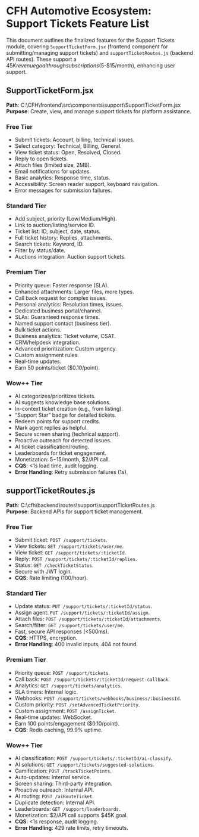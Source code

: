 # CFH Automotive Ecosystem: Support Tickets Feature List

This document outlines the finalized features for the Support Tickets module, covering `SupportTicketForm.jsx` (frontend component for submitting/managing support tickets) and `supportTicketRoutes.js` (backend API routes). These support a $45K revenue goal through subscriptions ($5-$15/month), enhancing user support.

## SupportTicketForm.jsx
**Path**: C:\CFH\frontend\src\components\support\SupportTicketForm.jsx  
**Purpose**: Create, view, and manage support tickets for platform assistance.

### Free Tier
- Submit tickets: Account, billing, technical issues.
- Select category: Technical, Billing, General.
- View ticket status: Open, Resolved, Closed.
- Reply to open tickets.
- Attach files (limited size, 2MB).
- Email notifications for updates.
- Basic analytics: Response time, status.
- Accessibility: Screen reader support, keyboard navigation.
- Error messages for submission failures.

### Standard Tier
- Add subject, priority (Low/Medium/High).
- Link to auction/listing/service ID.
- Ticket list: ID, subject, date, status.
- Full ticket history: Replies, attachments.
- Search tickets: Keyword, ID.
- Filter by status/date.
- Auctions integration: Auction support tickets.

### Premium Tier
- Priority queue: Faster response (SLA).
- Enhanced attachments: Larger files, more types.
- Call back request for complex issues.
- Personal analytics: Resolution times, issues.
- Dedicated business portal/channel.
- SLAs: Guaranteed response times.
- Named support contact (business tier).
- Bulk ticket actions.
- Business analytics: Ticket volume, CSAT.
- CRM/helpdesk integration.
- Advanced prioritization: Custom urgency.
- Custom assignment rules.
- Real-time updates.
- Earn 50 points/ticket ($0.10/point).

### Wow++ Tier
- AI categorizes/prioritizes tickets.
- AI suggests knowledge base solutions.
- In-context ticket creation (e.g., from listing).
- “Support Star” badge for detailed tickets.
- Redeem points for support credits.
- Mark agent replies as helpful.
- Secure screen sharing (technical support).
- Proactive outreach for detected issues.
- AI ticket classification/routing.
- Leaderboards for ticket engagement.
- Monetization: $5-$15/month, $2/API call.
- **CQS**: <1s load time, audit logging.
- **Error Handling**: Retry submission failures (1s).

## supportTicketRoutes.js
**Path**: C:\cfh\backend\routes\support\supportTicketRoutes.js  
**Purpose**: Backend APIs for support ticket management.

### Free Tier
- Submit ticket: `POST /support/tickets`.
- View tickets: `GET /support/tickets/user/me`.
- View ticket: `GET /support/tickets/:ticketId`.
- Reply: `POST /support/tickets/:ticketId/replies`.
- Status: `GET /checkTicketStatus`.
- Secure with JWT login.
- **CQS**: Rate limiting (100/hour).

### Standard Tier
- Update status: `PUT /support/tickets/:ticketId/status`.
- Assign agent: `PUT /support/tickets/:ticketId/assign`.
- Attach files: `POST /support/tickets/:ticketId/attachments`.
- Search/filter: `GET /support/tickets/user/me`.
- Fast, secure API responses (<500ms).
- **CQS**: HTTPS, encryption.
- **Error Handling**: 400 invalid inputs, 404 not found.

### Premium Tier
- Priority queue: `POST /support/tickets`.
- Call back: `POST /support/tickets/:ticketId/request-callback`.
- Analytics: `GET /support/tickets/analytics`.
- SLA timers: Internal logic.
- Webhooks: `POST /support/tickets/webhooks/business/:businessId`.
- Custom priority: `POST /setAdvancedTicketPriority`.
- Custom assignment: `POST /assignTicket`.
- Real-time updates: WebSocket.
- Earn 100 points/engagement ($0.10/point).
- **CQS**: Redis caching, 99.9% uptime.

### Wow++ Tier
- AI classification: `POST /support/tickets/:ticketId/ai-classify`.
- AI solutions: `GET /support/tickets/suggested-solutions`.
- Gamification: `POST /trackTicketPoints`.
- Auto-updates: Internal service.
- Screen sharing: Third-party integration.
- Proactive outreach: Internal API.
- AI routing: `POST /aiRouteTicket`.
- Duplicate detection: Internal API.
- Leaderboards: `GET /support/leaderboards`.
- Monetization: $2/API call supports $45K goal.
- **CQS**: <1s response, audit logging.
- **Error Handling**: 429 rate limits, retry timeouts.